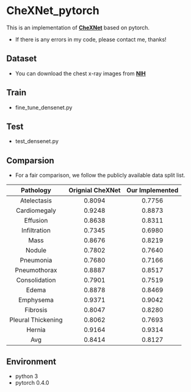 # CheXNet_pytorch
This is an implementation of [**CheXNet**](https://arxiv.org/abs/1711.05225) based on pytorch.
- If there is any errors in my code, please contact me, thanks!
## Dataset
- You can download the chest x-ray images from [**NIH**](https://nihcc.app.box.com/v/ChestXray-NIHCC)
## Train
- fine_tune_densenet.py  
## Test
- test_densenet.py
## Comparsion
- For a fair comparison, we follow the publicly available data split list.

|     Pathology      | Orignial CheXNet | Our Implemented |
| :----------------: | :--------------: | :-------------: |
|    Atelectasis     |      0.8094      |      0.7756     |
|    Cardiomegaly    |      0.9248      |      0.8873     |
|      Effusion      |      0.8638      |      0.8311     |
|    Infiltration    |      0.7345      |      0.6980     |
|        Mass        |      0.8676      |      0.8219     |
|       Nodule       |      0.7802      |      0.7640     |
|     Pneumonia      |      0.7680      |      0.7166     |
|    Pneumothorax    |      0.8887      |      0.8517     |
|   Consolidation    |      0.7901      |      0.7519     |
|       Edema        |      0.8878      |      0.8469     |
|     Emphysema      |      0.9371      |      0.9042     |
|      Fibrosis      |      0.8047      |      0.8280     |
| Pleural Thickening |      0.8062      |      0.7693     |
|       Hernia       |      0.9164      |      0.9314     |
|         Avg        |      0.8414      |      0.8127     |

## Environment
- python 3
- pytorch 0.4.0

